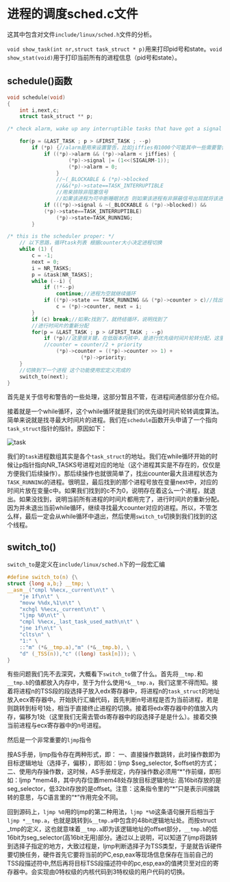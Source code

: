 # 进程的调度sched.c文件

这其中包含对文件`include/linux/sched.h`文件的分析。

`void show_task(int nr,struct task_struct * p)`用来打印pid号和state。`void show_stat(void)`用于打印当前所有的进程信息（pid号和state）。

## schedule()函数

```c
void schedule(void)
{
	int i,next,c;
	struct task_struct ** p;

/* check alarm, wake up any interruptible tasks that have got a signal */

	for(p = &LAST_TASK ; p > &FIRST_TASK ; --p)
		if (*p) {//alarm是用来设置警告，比如jiffies有1000个可能其中一些需要警告那么就用alarm来实现
			if ((*p)->alarm && (*p)->alarm < jiffies) {
					(*p)->signal |= (1<<(SIGALRM-1));
					(*p)->alarm = 0;
				}
				//~(_BLOCKABLE & (*p)->blocked  
				//&&(*p)->state==TASK_INTERRUPTIBLE
				//用来排除非阻塞信号
				//如果该进程为可中断睡眠状态 则如果该进程有非屏蔽信号出现就将该进程的状态设置为running
			if (((*p)->signal & ~(_BLOCKABLE & (*p)->blocked)) &&
			(*p)->state==TASK_INTERRUPTIBLE)
				(*p)->state=TASK_RUNNING;
		}

/* this is the scheduler proper: */
	// 以下思路，循环task列表 根据counter大小决定进程切换
	while (1) {
		c = -1;
		next = 0;
		i = NR_TASKS;
		p = &task[NR_TASKS];
		while (--i) {
			if (!*--p)
				continue;//进程为空就继续循环
			if ((*p)->state == TASK_RUNNING && (*p)->counter > c)//找出c最大的task
				c = (*p)->counter, next = i;
		}
		if (c) break;//如果c找到了，就终结循环，说明找到了
		//进行时间片的重新分配
		for(p = &LAST_TASK ; p > &FIRST_TASK ; --p)
			if (*p)//这里很关键，在低版本内核中，是进行优先级时间片轮转分配，这里搞清楚了优先级和时间片的关系
			//counter = counter/2 + priority
				(*p)->counter = ((*p)->counter >> 1) +
						(*p)->priority;
	}
	//切换到下一个进程 这个功能使用宏定义完成的
	switch_to(next);
}
```

首先是关于信号和警告的一些处理，这部分暂且不管，在进程间通信部分在介绍。

接着就是一个while循环，这个while循环就是我们的优先级时间片轮转调度算法。简单来说就是找寻最大时间片的进程。我们在`schedule`函数开头申请了一个指向`task_struct`指针的指针。原因如下：

![task](E:\操作系统（哈工大实验，笔记）\imags\task.png)

我们的`task`进程数组其实是各个`task_struct`的地址。我们在while循环开始的时候让p指针指向NR_TASKS号进程对应的地址（这个进程其实是不存在的，仅仅是方便我们后续操作）。那后续操作也就很简单了，找出counter最大且进程状态为`TASK_RUNNING`的进程。很明显，最后找到的那个进程号放在变量next中，对应的时间片放在变量c中。如果我们找到的c不为0，说明存在着这么一个进程，就退出。如果没找到，说明当前所有进程的时间片都用完了，进行时间片的重新分配。因为并未退出当前while循环，继续寻找最大counter对应的进程。所以，不管怎么样，最后一定会从while循环中退出，然后使用`switch_to`切换到我们找到的这个线程。

## switch_to()

`switch_to`是定义在`include/linux/sched.h`下的一段宏汇编

```c
#define switch_to(n) {\
struct {long a,b;} __tmp; \
__asm__("cmpl %%ecx,_current\n\t" \
	"je 1f\n\t" \
	"movw %%dx,%1\n\t" \
	"xchgl %%ecx,_current\n\t" \
	"ljmp %0\n\t" \
	"cmpl %%ecx,_last_task_used_math\n\t" \
	"jne 1f\n\t" \
	"clts\n" \
	"1:" \
	::"m" (*&__tmp.a),"m" (*&__tmp.b), \
	"d" (_TSS(n)),"c" ((long) task[n])); \
}
```

有些问题我们先不去深究，大概看下`switch_to`做了什么。首先将`__tmp.`和`__tmp.b`的值都放入内存中，至于为什么使用`*&__tmp.a`，我们这里不得而知。接着将进程n的TSS段的段选择子放入edx寄存器中，将进程n的`task_struct`的地址放入ecx寄存器中。开始执行汇编代码，首先判断n号进程是否为当前进程，若是则跳转到标号1处，相当于直接终止进程的切换。接着将edx寄存器中的值放入内存，偏移为1处（这里我们无需去管ds寄存器中的段选择子是是什么）。接着交换当前进程与ecx寄存器中的n号进程。

然后是一个非常重要的`ljmp`指令

按AS手册，ljmp指令存在两种形式，即：
  一、直接操作数跳转，此时操作数即为目标逻辑地址（选择子，偏移），即形如：ljmp \$seg_selector, \$offset的方式；
  二、使用内存操作数，这时候，AS手册规定，内存操作数必须用“\*”作前缀，即形如：ljmp \*mem48，其中内存位置mem48处存放目标逻辑地址: 高16bit存放的是seg_selector，低32bit存放的是offset。注意：这条指令里的“\*”只是表示间接跳转的意思，与C语言里的“\*”作用完全不同。

回到源码上，`ljmp %0`用的ljmp的第二种用法，`ljmp *%0`这条语句展开后相当于`ljmp *__tmp.a`，也就是跳转到`&__tmp.a`中包含的48bit逻辑地址处。而按struct \_tmp的定义，这也就意味着`__tmp.a`即为该逻辑地址的offset部分，`__tmp.b`的低16bit为seg_selector(高16bit无用)部分。通过以上说明，可以知道了ljmp将跳转到选择子指定的地方，大致过程是，ljmp判断选择子为TSS类型，于是就告诉硬件要切换任务，硬件首先它要将当前的PC,esp,eax等现场信息保存在当前自己的TSS段描述符中,然后再将目标TSS段描述符中的pc,esp,eax的值拷贝至对应的寄存器中。会实现由0特权级的内核代码到3特权级的用户代码的切换。

